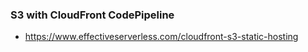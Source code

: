 ### S3 with CloudFront CodePipeline
- https://www.effectiveserverless.com/cloudfront-s3-static-hosting